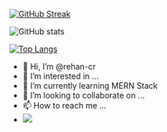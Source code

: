 [![GitHub Streak](https://github-readme-streak-stats.herokuapp.com?user=rehan-cr&theme=radical&date_format=j%20M%5B%20Y%5D)](https://git.io/streak-stats)

![GitHub stats](https://github-readme-stats.vercel.app/api?username=rehan-cr&show_icons=true&theme=radical)

[![Top Langs](https://github-readme-stats.vercel.app/api/top-langs/?username=rehan-cr&theme=radical)](https://github.com/anuraghazra/github-readme-stats)


- 👋 Hi, I’m @rehan-cr
- 👀 I’m interested in ...
- 🌱 I’m currently learning MERN Stack
- 💞️ I’m looking to collaborate on ...
- 📫 How to reach me ...
- ![](https://komarev.com/ghpvc/?username=rehan-cr)

<!---
rehan-cr/rehan-cr is a ✨ special ✨ repository because its `README.md` (this file) appears on your GitHub profile.
You can click the Preview link to take a look at your changes.
--->
